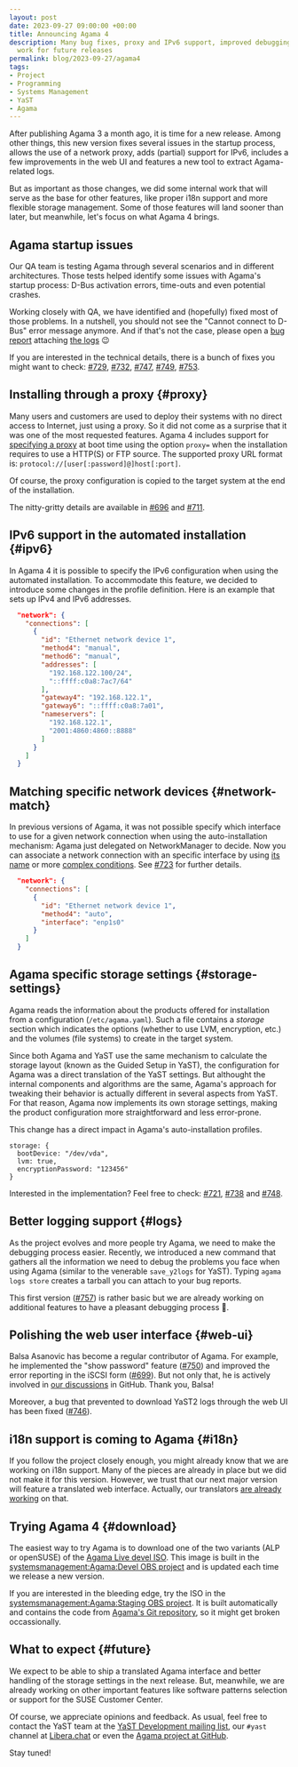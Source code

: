 ```yaml
---
layout: post
date: 2023-09-27 09:00:00 +00:00
title: Announcing Agama 4
description: Many bug fixes, proxy and IPv6 support, improved debugging tools and some preparation
  work for future releases
permalink: blog/2023-09-27/agama4
tags:
- Project
- Programming
- Systems Management
- YaST
- Agama
---
```


After publishing Agama 3 a month ago, it is time for a new release. Among other things, this new
version fixes several issues in the startup process, allows the use of a network proxy, adds
(partial) support for IPv6, includes a few improvements in the web UI and features a new tool to
extract Agama-related logs.

But as important as those changes, we did some internal work that will serve as the base for other
features, like proper i18n support and more flexible storage management. Some of those features will
land sooner than later, but meanwhile, let's focus on what Agama 4 brings.

## Agama startup issues

Our QA team is testing Agama through several scenarios and in different architectures. Those tests
helped identify some issues with Agama's startup process: D-Bus activation errors, time-outs and
even potential crashes.

Working closely with QA, we have identified and (hopefully) fixed most of those problems. In a
nutshell, you should not see the "Cannot connect to D-Bus" error message anymore. And if that's not
the case, please open a [bug report](https://bugzilla.opensuse.org/) attaching [the logs](#logs)
:wink:

If you are interested in the technical details, there is a bunch of fixes you might want to check:
[#729](https://github.com/openSUSE/agama/pull/729),
[#732](https://github.com/openSUSE/agama/pull/732),
[#747](https://github.com/openSUSE/agama/pull/747),
[#749](https://github.com/openSUSE/agama/pull/749),
[#753](https://github.com/openSUSE/agama/pull/753).

## Installing through a proxy {#proxy}

Many users and customers are used to deploy their systems with no direct access to Internet, just
using a proxy. So it did not come as a surprise that it was one of the most requested features.
Agama 4 includes support for [specifying a proxy](https://github.com/openSUSE/agama/pull/696) at
boot time using the option `proxy=` when the installation requires to use a HTTP(S) or FTP source.
The supported proxy URL format is: `protocol://[user[:password]@]host[:port]`.

Of course, the proxy configuration is copied to the target system at the end of the installation.

The nitty-gritty details are available in [#696](https://github.com/openSUSE/agama/pull/696) and
[#711](https://github.com/openSUSE/agama/pull/711).

## IPv6 support in the automated installation {#ipv6}

In Agama 4 it is possible to specify the IPv6 configuration when using the automated installation.
To accommodate this feature, we decided to introduce some changes in the profile definition. Here is
an example that sets up IPv4 and IPv6 addresses.

```json
  "network": {
    "connections": [
      {
        "id": "Ethernet network device 1",
        "method4": "manual",
        "method6": "manual",
        "addresses": [
          "192.168.122.100/24",
          "::ffff:c0a8:7ac7/64"
        ],
        "gateway4": "192.168.122.1",
        "gateway6": "::ffff:c0a8:7a01",
        "nameservers": [
          "192.168.122.1",
          "2001:4860:4860::8888"
        ]
      }
    ]
  }
```

## Matching specific network devices {#network-match}

In previous versions of Agama, it was not possible specify which interface to use for a given
network connection when using the auto-installation mechanism: Agama just delegated on
NetworkManager to decide. Now you can associate a network connection with an specific interface by
using [its
name](https://github.com/openSUSE/agama/blob/2b3febaa788767e4c0b70bfbbad061f9941df50c/rust/agama-lib/share/profile.schema.json#L35)
or more [complex
conditions](https://github.com/openSUSE/agama/blob/2b3febaa788767e4c0b70bfbbad061f9941df50c/rust/agama-lib/share/profile.schema.json#L108-L145).
See [#723](https://github.com/openSUSE/agama/pull/723) for further details.

```json
  "network": {
    "connections": [
      {
        "id": "Ethernet network device 1",
        "method4": "auto",
        "interface": "enp1s0"
      }
    ]
  }
```

## Agama specific storage settings {#storage-settings}

Agama reads the information about the products offered for installation from a configuration
(`/etc/agama.yaml`). Such a file contains a *storage* section which indicates the options
(whether to use LVM, encryption, etc.) and the volumes (file systems) to create in the target
system.

Since both Agama and YaST use the same mechanism to calculate the storage layout (known as the
Guided Setup in YaST), the configuration for Agama was a direct translation of the YaST settings.
But althought the internal components and algorithms are the same, Agama's approach for tweaking
their behavior is actually different in several aspects from YaST. For that reason, Agama now
implements its own storage settings, making the product configuration more straightforward and
less error-prone.

This change has a direct impact in Agama's auto-installation profiles.

```jsonnet
storage: {
  bootDevice: "/dev/vda",
  lvm: true,
  encryptionPassword: "123456"
}
```
Interested in the implementation? Feel free to check:
[#721](https://github.com/openSUSE/agama/pull/721),
[#738](https://github.com/openSUSE/agama/pull/738) and
[#748](https://github.com/openSUSE/agama/pull/748).

## Better logging support {#logs}

As the project evolves and more people try Agama, we need to make the debugging process easier.
Recently, we introduced a new command that gathers all the information we need to debug the problems
you face when using Agama (similar to the venerable `save_y2logs` for YaST). Typing `agama logs
store` creates a tarball you can attach to your bug reports.

This first version ([#757](https://github.com/openSUSE/agama/pull/757)) is rather basic but we are
already working on additional features to have a pleasant debugging process :bug:.

## Polishing the web user interface {#web-ui}

Balsa Asanovic has become a regular contributor of Agama. For example, he implemented the "show
password" feature ([#750](https://github.com/openSUSE/agama/pull/750)) and improved the error
reporting in the iSCSI form ([#699](https://github.com/openSUSE/agama/pull/699)). But not only that,
he is actively involved in [our discussions](https://github.com/openSUSE/agama/discussions) in
GitHub. Thank you, Balsa!

Moreover, a bug that prevented to download YaST2 logs through the web UI has been fixed
([#746](https://github.com/openSUSE/agama/pull/746)).

## i18n support is coming to Agama {#i18n}

If you follow the project closely enough, you might already know that we are working on i18n
support. Many of the pieces are already in place but we did not make it for this version. However,
we trust that our next major version will feature a translated web interface. Actually, our
translators [are already working](https://l10n.opensuse.org/projects/agama/) on that.

## Trying Agama 4 {#download}

The easiest way to try Agama is to download one of the two variants (ALP or openSUSE) of the [Agama
Live devel
ISO](https://download.opensuse.org/repositories/systemsmanagement:/Agama:/Devel/images/iso/). This
image is built in the [systemsmanagement:Agama:Devel OBS
project](https://build.opensuse.org/package/show/systemsmanagement:Agama:Devel/agama-live) and is
updated each time we release a new version.

If you are interested in the bleeding edge, try the ISO in the [systemsmanagement:Agama:Staging OBS
project](https://build.opensuse.org/package/show/systemsmanagement:Agama:Staging/agama-live). It is
built automatically and contains the code from [Agama's Git
repository](https://github.com/openSUSE/agama), so it might get broken occassionally.

## What to expect {#future}

We expect to be able to ship a translated Agama interface and better handling of the storage
settings in the next release. But, meanwhile, we are already working on other important features
like software patterns selection or support for the SUSE Customer Center.

Of course, we appreciate opinions and feedback. As usual, feel free to contact the YaST team at the
[YaST Development mailing
list](https://lists.opensuse.org/archives/list/yast-devel@lists.opensuse.org/), our `#yast` channel
at [Libera.chat](https://libera.chat/) or even the [Agama project at
GitHub](https://github.com/openSUSE/agama).

Stay tuned!
